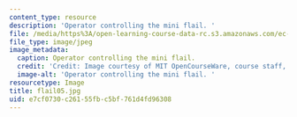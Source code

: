 ```yaml
---
content_type: resource
description: 'Operator controlling the mini flail. '
file: /media/https%3A/open-learning-course-data-rc.s3.amazonaws.com/ec-s06-design-for-demining-spring-2007/e7cf0730c26155fbc5bf761d4fd96308_flail05.jpg
file_type: image/jpeg
image_metadata:
  caption: Operator controlling the mini flail.
  credit: 'Credit: Image courtesy of MIT OpenCourseWare, course staff, and students.'
  image-alt: 'Operator controlling the mini flail. '
resourcetype: Image
title: flail05.jpg
uid: e7cf0730-c261-55fb-c5bf-761d4fd96308
---
```

